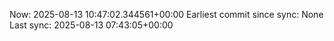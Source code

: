Now: 2025-08-13 10:47:02.344561+00:00 Earliest commit since sync: None Last sync: 2025-08-13 07:43:05+00:00
